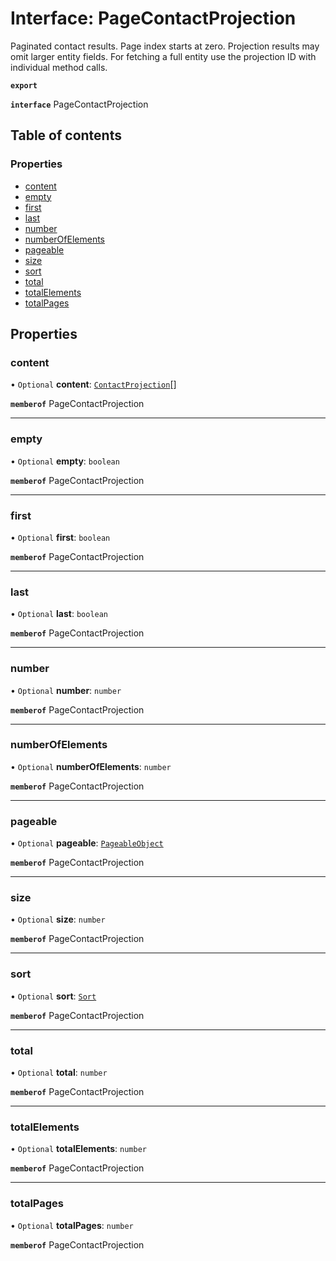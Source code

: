 # Interface: PageContactProjection

Paginated contact results. Page index starts at zero. Projection results may omit larger entity fields. For fetching a full entity use the projection ID with individual method calls.

**`export`**

**`interface`** PageContactProjection

## Table of contents

### Properties

- [content](PageContactProjection.md#content)
- [empty](PageContactProjection.md#empty)
- [first](PageContactProjection.md#first)
- [last](PageContactProjection.md#last)
- [number](PageContactProjection.md#number)
- [numberOfElements](PageContactProjection.md#numberofelements)
- [pageable](PageContactProjection.md#pageable)
- [size](PageContactProjection.md#size)
- [sort](PageContactProjection.md#sort)
- [total](PageContactProjection.md#total)
- [totalElements](PageContactProjection.md#totalelements)
- [totalPages](PageContactProjection.md#totalpages)

## Properties

### <a id="content" name="content"></a> content

• `Optional` **content**: [`ContactProjection`](ContactProjection.md)[]

**`memberof`** PageContactProjection

___

### <a id="empty" name="empty"></a> empty

• `Optional` **empty**: `boolean`

**`memberof`** PageContactProjection

___

### <a id="first" name="first"></a> first

• `Optional` **first**: `boolean`

**`memberof`** PageContactProjection

___

### <a id="last" name="last"></a> last

• `Optional` **last**: `boolean`

**`memberof`** PageContactProjection

___

### <a id="number" name="number"></a> number

• `Optional` **number**: `number`

**`memberof`** PageContactProjection

___

### <a id="numberofelements" name="numberofelements"></a> numberOfElements

• `Optional` **numberOfElements**: `number`

**`memberof`** PageContactProjection

___

### <a id="pageable" name="pageable"></a> pageable

• `Optional` **pageable**: [`PageableObject`](PageableObject.md)

**`memberof`** PageContactProjection

___

### <a id="size" name="size"></a> size

• `Optional` **size**: `number`

**`memberof`** PageContactProjection

___

### <a id="sort" name="sort"></a> sort

• `Optional` **sort**: [`Sort`](Sort.md)

**`memberof`** PageContactProjection

___

### <a id="total" name="total"></a> total

• `Optional` **total**: `number`

**`memberof`** PageContactProjection

___

### <a id="totalelements" name="totalelements"></a> totalElements

• `Optional` **totalElements**: `number`

**`memberof`** PageContactProjection

___

### <a id="totalpages" name="totalpages"></a> totalPages

• `Optional` **totalPages**: `number`

**`memberof`** PageContactProjection
